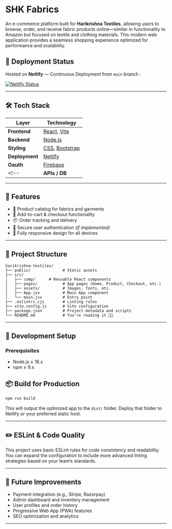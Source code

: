 # SHK Fabrics

An e-commerce platform built for **Harikrishna Textiles**, allowing users to browse, order, and receive fabric products online—similar in functionality to Amazon but focused on textile and clothing materials. This modern web application provides a seamless shopping experience optimized for performance and scalability.

## 🚀 Deployment Status


Hosted on **Netlify** — Continuous Deployment from `main` branch : 

[![Netlify Status](https://api.netlify.com/api/v1/badges/a3541dbc-d434-4255-aa52-1260bad8968c/deploy-status)](https://app.netlify.com/projects/shkfabrics/deploys)

---

## 🛠 Tech Stack

| Layer       | Technology                                                                 |
|-------------|-----------------------------------------------------------------------------|
| **Frontend**| [React](https://reactjs.org/), [Vite](https://vitejs.dev/)                 |
| **Backend** | [Node.js](https://nodejs.org/)                                              |
| **Styling**     | [CSS](https://developer.mozilla.org/en-US/docs/Web/CSS), [Bootstrap](https://getbootstrap.com/) |
| **Deployment** | [Netlify](https://www.netlify.com/)                                     |
| **Oauth**         |  [Firebase](https://firebase.google.com/)
<!--| **APIs / DB** | -          |-->


---

## 🚀 Features

- 🧾 Product catalog for fabrics and garments
- 🛒 Add-to-cart & checkout functionality
- 📦 Order tracking and delivery
- 🔐 Secure user authentication *(if implemented)*
- 📱 Fully responsive design for all devices

---

## 📁 Project Structure

```
harikrishna-textiles/
├── public/              # Static assets
├── src/                 
│   ├── comp/      # Reusable React components
│   ├── pages/           # App pages (Home, Product, Checkout, etc.)
│   ├── assets/          # Images, fonts, etc.
│   ├── App.jsx          # Main App component
│   └── main.jsx         # Entry point
├── .eslintrc.cjs        # Linting rules
├── vite.config.js       # Vite configuration
├── package.json         # Project metadata and scripts
└── README.md            # You're reading it 🫵😁
```

---

## 🧪 Development Setup

### Prerequisites

- Node.js ≥ 18.x
- npm ≥ 9.x


## 📦 Build for Production

```bash
npm run build
```

This will output the optimized app to the `dist/` folder. Deploy that folder to Netlify or your preferred static host.

---

## ✏️ ESLint & Code Quality

This project uses basic ESLint rules for code consistency and readability. You can expand the configuration to include more advanced linting strategies based on your team’s standards.

---

## 📌 Future Improvements

- Payment integration (e.g., Stripe, Razorpay)
- Admin dashboard and inventory management
- User profiles and order history
- Progressive Web App (PWA) features
- SEO optimization and analytics

---

